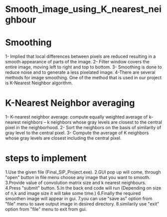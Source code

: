 # Smooth_image_using_K_nearest_neighbour

# Smoothing
  1- Implied that local differences between pixels are reduced resulting in a smooth appearance of parts of the image.
  2- Filter window covers the entire image, moving left to right and top to bottom.
  3- Smoothing is done to reduce noise and to generate a less pixelated image.
  4-There are several methods for image smoothing. One of the method that is used in our project is K-Nearest Neighbor algorithm.
# K-Nearest Neighbor averaging 
  1- K-nearest neighbor average: compute equally weighted average of k-nearest neighbors – k neighbors whose gray levels are closest to the central pixel in the           neighborhood.
  2- Sort the neighbors on the basis of similarity of gray level to the central pixel.
  3- Compute the average of K neighbors whose gray levels are closest including the central pixel.

# steps to implement

  1.Use the given file (Final_SIP_Project.exe).
  2.GUI pop up will come, through "open" button in file menu choose any image that you want to smooth.
  3.Provide value of convolution matrix size and k nearest neighbours.
  4.Press "submit" button.
  5.In the back end code will run (Depending on size of n,k and image size it will take some time.)
  6.Finally the required smoothen image will appear in gui.
  7.you can use "save as" option from "file" menu to save output image in desired directory.
  8.similarily use "exit" option from "file" menu to exit from gui.

